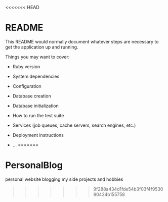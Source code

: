 <<<<<<< HEAD
# README

This README would normally document whatever steps are necessary to get the
application up and running.

Things you may want to cover:

* Ruby version

* System dependencies

* Configuration

* Database creation

* Database initialization

* How to run the test suite

* Services (job queues, cache servers, search engines, etc.)

* Deployment instructions

* ...
=======
# PersonalBlog
personal website blogging my side projects and hobbies
>>>>>>> 9f288a434d1fde54b3f03f4f953090434b155758
